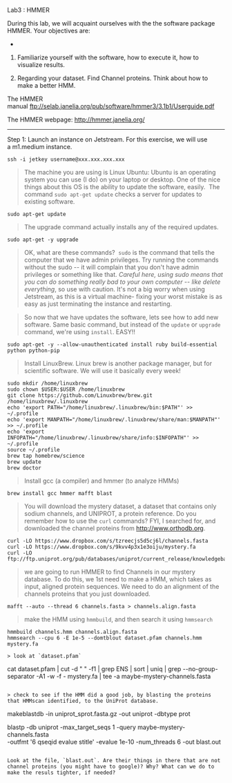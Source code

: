 Lab3 : HMMER

During this lab, we will acquaint ourselves with the the software package HMMER. Your objectives are:

-

1. Familiarize yourself with the software, how to execute it, how to visualize results.

2. Regarding your dataset. Find Channel proteins. Think about how to make a better HMM.

The HMMER manual <a href="ftp://selab.janelia.org/pub/software/hmmer3/3.1b1/Userguide.pdf">ftp://selab.janelia.org/pub/software/hmmer3/3.1b1/Userguide.pdf</a>

The HMMER webpage: <a href="http://hmmer.janelia.org/">http://hmmer.janelia.org/</a>

---

 Step 1: Launch an instance on Jetstream. For this exercise, we will use a m1.medium instance.

```
ssh -i jetkey username@xxx.xxx.xxx.xxx
```

> The machine you are using is Linux Ubuntu: Ubuntu is an operating system you can use (I do) on your laptop or desktop. One of the nice things about this OS is the ability to update the software, easily.  The command `sudo apt-get update` checks a server for updates to existing software.


```
sudo apt-get update
```

> The upgrade command actually installs any of the required updates.

```
sudo apt-get -y upgrade
```

> OK, what are these commands?  `sudo` is the command that tells the computer that we have admin privileges. Try running the commands without the sudo -- it will complain that you don't have admin privileges or something like that. *Careful here, using sudo means that you can do something really bad to your own computer -- like delete everything*, so use with caution. It's not a big worry when using Jetstream, as this is a virtual machine- fixing your worst mistake is as easy as just terminating the instance and restarting.


> So now that we have updates the software, lets see how to add new software. Same basic command, but instead of the `update` or `upgrade` command, we're using `install`. EASY!!


```
sudo apt-get -y --allow-unauthenticated install ruby build-essential python python-pip
```


> Install LinuxBrew. Linux brew is another package manager, but for scientific software. We will use it basically every week!

```
sudo mkdir /home/linuxbrew
sudo chown $USER:$USER /home/linuxbrew
git clone https://github.com/Linuxbrew/brew.git /home/linuxbrew/.linuxbrew
echo 'export PATH="/home/linuxbrew/.linuxbrew/bin:$PATH"' >> ~/.profile
echo 'export MANPATH="/home/linuxbrew/.linuxbrew/share/man:$MANPATH"' >> ~/.profile
echo 'export INFOPATH="/home/linuxbrew/.linuxbrew/share/info:$INFOPATH"' >> ~/.profile
source ~/.profile
brew tap homebrew/science
brew update
brew doctor
```

> Install gcc (a compiler) and hmmer (to analyze HMMs)

```
brew install gcc hmmer mafft blast
```


> You will download the mystery dataset, a dataset that contains only sodium channels, and UNIPROT, a protein reference. Do you remember how to use the `curl` commands? FYI, I searched for, and downloaded the channel proteins from http://www.orthodb.org.

```
curl -LO https://www.dropbox.com/s/tzreecjs5d5cj6l/channels.fasta
curl -LO https://www.dropbox.com/s/9kvv4p3x1e3oiju/mystery.fa
curl -LO ftp://ftp.uniprot.org/pub/databases/uniprot/current_release/knowledgebase/complete/uniprot_sprot.fasta.gz
```

> we are going to run HMMER to find Channels in our mystery database. To do this, we 1st need to make a HMM, which takes as input, aligned protein sequences. We need to do an alignment of the channels proteins that you just downloaded.

```
mafft --auto --thread 6 channels.fasta > channels.align.fasta
```

> make the HMM using `hmmbuild`, and then search it using `hmmsearch`

```
hmmbuild channels.hmm channels.align.fasta
hmmsearch --cpu 6 -E 1e-5 --domtblout dataset.pfam channels.hmm mystery.fa

> look at `dataset.pfam`

```
cat dataset.pfam | cut -d " " -f1 | grep ENS | sort | uniq | grep --no-group-separator -A1 -w -f - mystery.fa | tee -a maybe-mystery-channels.fasta
```

> check to see if the HMM did a good job, by blasting the proteins that HMMscan identified, to the UniProt database.

```
makeblastdb -in uniprot_sprot.fasta.gz -out uniprot -dbtype prot

blastp -db uniprot -max_target_seqs 1 -query maybe-mystery-channels.fasta \
-outfmt '6 qseqid evalue stitle' -evalue 1e-10 -num_threads 6 -out blast.out

```

Look at the file, `blast.out`. Are their things in there that are not channel proteins (you might have to google)? Why? What can we do to make the resuls tighter, if needed?
